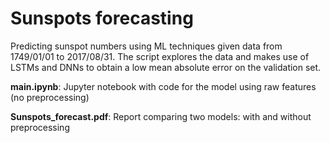 # Sunspots forecasting
Predicting sunspot numbers using ML techniques given data from 1749/01/01 to 2017/08/31. The script explores the data and makes use of LSTMs and DNNs to obtain a low mean absolute error on the validation set.

**main.ipynb**: Jupyter notebook with code for the model using raw features (no preprocessing)


**Sunspots_forecast.pdf**: Report comparing two models: with and without preprocessing
